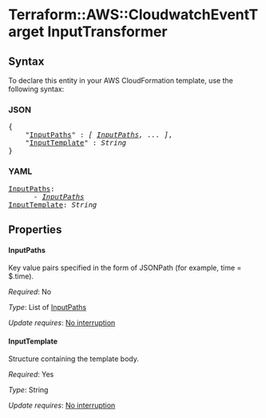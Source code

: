 # Terraform::AWS::CloudwatchEventTarget InputTransformer

## Syntax

To declare this entity in your AWS CloudFormation template, use the following syntax:

### JSON

<pre>
{
    "<a href="#inputpaths" title="InputPaths">InputPaths</a>" : <i>[ <a href="inputtransformer-inputpaths.md">InputPaths</a>, ... ]</i>,
    "<a href="#inputtemplate" title="InputTemplate">InputTemplate</a>" : <i>String</i>
}
</pre>

### YAML

<pre>
<a href="#inputpaths" title="InputPaths">InputPaths</a>: <i>
      - <a href="inputtransformer-inputpaths.md">InputPaths</a></i>
<a href="#inputtemplate" title="InputTemplate">InputTemplate</a>: <i>String</i>
</pre>

## Properties

#### InputPaths

Key value pairs specified in the form of JSONPath (for example, time = $.time).

_Required_: No

_Type_: List of <a href="inputtransformer-inputpaths.md">InputPaths</a>

_Update requires_: [No interruption](https://docs.aws.amazon.com/AWSCloudFormation/latest/UserGuide/using-cfn-updating-stacks-update-behaviors.html#update-no-interrupt)

#### InputTemplate

Structure containing the template body.

_Required_: Yes

_Type_: String

_Update requires_: [No interruption](https://docs.aws.amazon.com/AWSCloudFormation/latest/UserGuide/using-cfn-updating-stacks-update-behaviors.html#update-no-interrupt)

